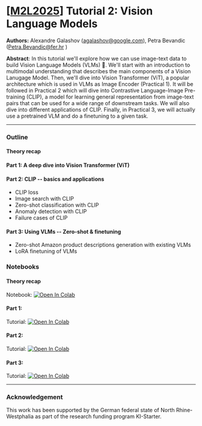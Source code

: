 # [[M2L2025](https://www.m2lschool.org/home)] Tutorial 2: Vision Language Models

**Authors:** Alexandre Galashov (agalashov@google.com), Petra Bevandic (Petra.Bevandic@fer.hr )

**Abstract**: In this tutorial we'll explore how we can use image-text data to build Vision Language Models (VLMs) 🚀. We'll start with an introduction to multimodal understanding that describes the main components of a Vision Lanugage Model. Then, we'll dive into Vision Transformer (ViT), a popular architecture which is used in VLMs as Image Encoder (Practical 1). It will be followed in Practical 2 which will dive into Contrastive Language-Image Pre-training (CLIP), a model for learning general representation from image-text pairs that can be used for a wide range of downstream tasks. We will also dive into different applications of CLIP. Finally, in Practical 3, we will actually use a pretrained VLM and do a finetuning to a given task.

--- 

### Outline


#### Theory recap

#### Part 1: A deep dive into Vision Transformer (ViT)

#### Part 2: CLIP -- basics and applications
- CLIP loss
- Image search with CLIP
- Zero-shot classification with CLIP
- Anomaly detection with CLIP
- Failure cases of CLIP

#### Part 3: Using VLMs -- Zero-shot & finetuning
- Zero-shot Amazon product descriptions generation with existing VLMs
- LoRA finetuning of VLMs


### Notebooks

#### Theory recap

Notebook: [![Open In 
Colab](https://colab.research.google.com/assets/colab-badge.svg)](https://colab.research.google.com/github/M2Lschool/tutorials2025/blob/master/2_vlm/vlm_tutorial_overview.ipynb)

#### Part 1:
Tutorial: [![Open In 
Colab](https://colab.research.google.com/assets/colab-badge.svg)](https://colab.research.google.com/github/M2Lschool/tutorials2025/blob/master/2_vlm/vlm_tutorial_practical_1_students.ipynb)

#### Part 2:
Tutorial: [![Open In 
Colab](https://colab.research.google.com/assets/colab-badge.svg)](https://colab.research.google.com/github/M2Lschool/tutorials2025/blob/master/2_vlm/vlm_tutorial_practical_2_students.ipynb)

#### Part 3:
Tutorial: [![Open In 
Colab](https://colab.research.google.com/assets/colab-badge.svg)](https://colab.research.google.com/github/M2Lschool/tutorials2025/blob/master/2_vlm/vlm_tutorial_practical_3_students.ipynb)

---

### Acknowledgement

This work has been supported by the German federal state of North Rhine-Westphalia as part of the research funding program KI-Starter.
